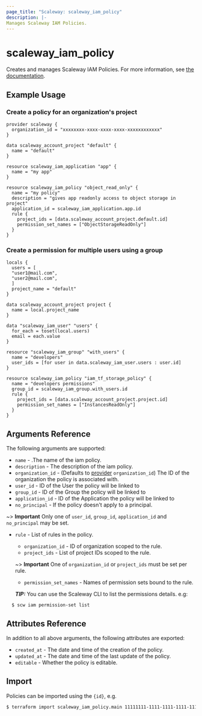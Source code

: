 ```yaml
---
page_title: "Scaleway: scaleway_iam_policy"
description: |-
Manages Scaleway IAM Policies.
---
```


# scaleway_iam_policy

Creates and manages Scaleway IAM Policies. For more information, see [the documentation](https://developers.scaleway.com/en/products/iam/api/v1alpha1/#policies-54b8a7).

## Example Usage

### Create a policy for an organization's project

```hcl
provider scaleway {
  organization_id = "xxxxxxxx-xxxx-xxxx-xxxx-xxxxxxxxxxxx"
}

data scaleway_account_project "default" {
  name = "default"
}

resource scaleway_iam_application "app" {
  name = "my app"
}

resource scaleway_iam_policy "object_read_only" {
  name = "my policy"
  description = "gives app readonly access to object storage in project"
  application_id = scaleway_iam_application.app.id
  rule {
    project_ids = [data.scaleway_account_project.default.id]
    permission_set_names = ["ObjectStorageReadOnly"]
  }
}
```

### Create a permission for multiple users using a group

```hcl
locals {
  users = [
  "user1@mail.com",
  "user2@mail.com",
  ]
  project_name = "default"
}

data scaleway_account_project project {
  name = local.project_name
}

data "scaleway_iam_user" "users" {
  for_each = toset(local.users)
  email = each.value
}

resource "scaleway_iam_group" "with_users" {
  name = "developers"
  user_ids = [for user in data.scaleway_iam_user.users : user.id]
}

resource scaleway_iam_policy "iam_tf_storage_policy" {
  name = "developers permissions"
  group_id = scaleway_iam_group.with_users.id
  rule {
    project_ids = [data.scaleway_account_project.project.id]
    permission_set_names = ["InstancesReadOnly"]
  }
}

```

## Arguments Reference

The following arguments are supported:

- `name` - .The name of the iam policy.
- `description` - The description of the iam policy.
- `organization_id` - (Defaults to [provider](../index.md#organization_d) `organization_id`) The ID of the organization the policy is associated with.
- `user_id` - ID of the User the policy will be linked to
- `group_id` - ID of the Group the policy will be linked to
- `application_id` - ID of the Application the policy will be linked to
- `no_principal` - If the policy doesn't apply to a principal.

~> **Important** Only one of `user_id`, `group_id`, `application_id` and `no_principal`  may be set.

- `rule` - List of rules in the policy.
    - `organization_id` - ID of organization scoped to the rule.
    - `project_ids` - List of project IDs scoped to the rule.

  ~> **Important** One of `organization_id` or `project_ids`  must be set per rule.

    - `permission_set_names` - Names of permission sets bound to the rule.

  **_TIP:_**  You can use the Scaleway CLI to list the permissions details. e.g:

```shell
  $ scw iam permission-set list
```

## Attributes Reference

In addition to all above arguments, the following attributes are exported:

- `created_at` - The date and time of the creation of the policy.
- `updated_at` - The date and time of the last update of the policy.
- `editable` - Whether the policy is editable.

## Import

Policies can be imported using the `{id}`, e.g.

```bash
$ terraform import scaleway_iam_policy.main 11111111-1111-1111-1111-111111111111
```
